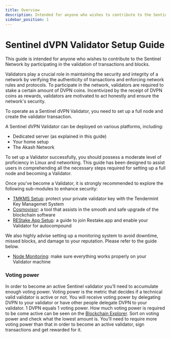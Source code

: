 ```yaml
---
title: Overview
description: Intended for anyone who wishes to contribute to the Sentinel Network by participating in the validation of transactions and blocks.
sidebar_position: 1
---
```


# Sentinel dVPN Validator Setup Guide

This guide is intended for anyone who wishes to contribute to the Sentinel Network by participating in the validation of transactions and blocks.

Validators play a crucial role in maintaining the security and integrity of a network by verifying the authenticity of transactions and enforcing network rules and protocols. To participate in the network, validators are required to stake a certain amount of DVPN coins. Incentivized by the receipt of DVPN coins as rewards, validators are motivated to act honestly and ensure the network's security.

To operate as a Sentinel dVPN Validator, you need to set up a full node and create the validator transaction.

A Sentinel dVPN Validator can be deployed on various platforms, including:
- Dedicated server (as explained in this guide)
- Your home setup
- The Akash Network

To set up a Validator successfully, you should possess a moderate level of proficiency in Linux and networking. This guide has been designed to assist users in comprehending all the necessary steps required for setting up a full node and becoming a Validator.

Once you've become a Validator, it is strongly recommended to explore the following sub-modules to enhance security:
- [TMKMS Setup](/validator-setup/category/tmkms-setup): protect your private validator key with the Tendermint Key Managemet System
- [Cosmovisor](/validator-setup/category/cosmovisor-setup): a tool that assists in the smooth and safe upgrade of the blockchain software
- [REStake App Setup](/validator-setup/category/restake-app-setup): a guide to join Restake.app and enable your Validator for autocompound

We also highly advise setting up a monitoring system to avoid downtime, missed blocks, and damage to your reputation. Please refer to the guide below.
- [Node Monitoring](/node-monitoring): make sure everything works properly on your Validator machine

### Voting power

In order to become an active Sentinel validator you’ll need to accumulate enough voting power. Voting power is the metric that decides if a technical valid validator is active or not. You will receive voting power by delegating DVPN to your validator or have other people delegate DVPN to your validator. 1 DVPN equals 1 voting power. How much voting power is required to be come active can be seen on the [Blockchain Explorer](https://explorer.sentinel.co/validator). Sort on voting power and check what the lowest amount is. You’ll need to require more voting power than that in order to become an active validator, sign transactions and get rewarded for it.